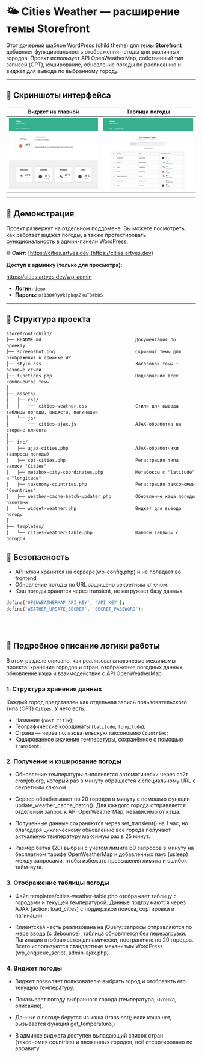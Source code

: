 # 🌤️ Cities Weather — расширение темы Storefront

Этот дочерний шаблон WordPress (child theme) для темы **Storefront** добавляет функциональность отображения погоды для различных городов. Проект использует API OpenWeatherMap, собственный тип записей (CPT), кэширование, обновление погоды по расписанию и виджет для вывода по выбранному городу.

---

## 📸 Скриншоты интерфейса

| Виджет на главной | Таблица погоды |
|----------------|-------------------|
| ![Скриншот таблицы](assets/img/screenshot-home_page.png) | ![Скриншот виджета](assets/img/screenshot-cities_weather_table.png) |

---

## 🚀 Демонстрация

Проект развернут на отдельном поддомене. Вы можете посмотреть, как работает виджет погоды, а также протестировать функциональность в админ-панели WordPress.

🌐 **Сайт:** [https://cities.artyes.dev](https://cities.artyes.dev)

**Доступ в админку (только для просмотра):**

https://cities.artyes.dev/wp-admin 
- **Логин:** `demo`  
- **Пароль:** `o!13O#Ry#k!pkqaZkuT3#b0S`

---

## 📂 Структура проекта

```text
storefront-child/
├── README.md                                   Документация по проекту
├── screenshot.png                              Скриншот темы для отображения в админке WP
├── style.css                                   Заголовок темы + базовые стили
├── functions.php                               Подключение всех компонентов темы
│
├── assets/                                     
│   ├── css/
│   │   └── cities-weather.css                  Стили для вывода таблицы погоды, виджета, пагинации
│   └── js/
│       └── cities-ajax.js                      AJAX-обработка на стороне клиента
│
├── inc/                                        
│   ├── ajax-cities.php                         AJAX-обработчики (запросы погоды)
│   ├── cpt-cities.php                          Регистрация типа записи "Cities"
│   ├── metabox-city-coordinates.php            Метабоксы с "latitude" и "longitude"
│   ├── taxonomy-countries.php                  Регистрация таксономии "Countries"
│   ├── weather-cache-batch-updater.php         Обновление кэша погоды пакетами
│   └── widget-weather.php                      Виджет для вывода погоды
│
├── templates/
│   └── cities-weather-table.php                Шаблон таблицы с погодой
```

## 🔐 Безопасность
- API-ключ хранится на сервере(wp-config.php) и не попадает во frontend
- Обновление погоды по URL защищено секретным ключом.
- Кэш погоды хранится через transient, не нагружает базу данных.
```bash
define('OPENWEATHERMAP_API_KEY', 'API_KEY');
define('WEATHER_UPDATE_SECRET', 'SECRET_PASSWORD');
```

<br><br>
## 📖 Подробное описание логики работы

В этом разделе описано, как реализованы ключевые механизмы проекта: хранение городов и стран, отображение погодных данных, обновление кэша и взаимодействие с API OpenWeatherMap.

### 1. Структура хранения данных

Каждый город представлен как отдельная запись пользовательского типа (CPT) `Cities`. У него есть:
- Название (`post_title`);
- Географические координаты (`latitude`, `longitude`);
- Страна — через пользовательскую таксономию `Countries`;
- Кэшированное значение температуры, сохранённое с помощью `transient`.

### 2. Получение и кэширование погоды

- Обновление температуры выполняется автоматически через сайт cronjob.org, который раз в минуту обращается к специальному URL с секретным ключом.

- Сервер обрабатывает по 20 городов в минуту с помощью функции update_weather_cache_batch(). Для каждого города отправляется отдельный запрос к API OpenWeatherMap, независимо от кэша.

- Полученные данные сохраняются через set_transient() на 1 час, но благодаря циклическому обновлению все города получают актуальную температуру максимум раз в 25 минут.

- Размер батча (20) выбран с учётом лимита 60 запросов в минуту на бесплатном тарифе OpenWeatherMap и добавленных пауз (usleep) между запросами, чтобы избежать превышения лимита и ошибок тайм-аута.

### 3. Отображение таблицы погоды

- Файл templates/cities-weather-table.php отображает таблицу с городами и текущей температурой. Данные подгружаются через AJAX (action: load_cities) с поддержкой поиска, сортировки и пагинации.

- Клиентская часть реализована на jQuery: запросы отправляются по мере ввода (с debounce), таблица обновляется без перезагрузки. Пагинация отображается динамически, постранично по 20 городов. Всего используются стандартные механизмы WordPress (wp_enqueue_script, admin-ajax.php).

### 4. Виджет погоды

- Виджет позволяет пользователю выбрать город и отобразить его текущую температуру.

- Показывает погоду выбранного города (температура, иконка, описание).

- Данные о погоде берутся из кэша (transient); если кэша нет, вызывается функция get_temperature()

- В админке виджета доступен выпадающий список стран (таксономия countries) и вложенных городов, всё отсортировано по алфавиту.


